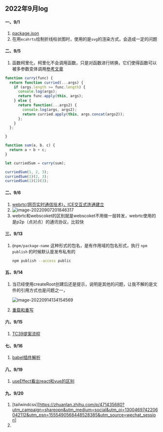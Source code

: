 ## 2022年9月log

#### 一、9/1

1. [package.json](https://blog.csdn.net/u012384510/article/details/124958427)
2. 在用`ecahrts`绘制折线柱状图时，使用的是`svg`的渲染方式，会造成一定的问题

#### 二、9/5

1. 函数柯里化，柯里化不会调用函数，只是对函数进行转换，它们使得函数可以被多参数变体调用[参考文章](https://mp.weixin.qq.com/s/6--P-M5nYC052SxjK77hHQ)

```js
function curry(func) {
  return function curried(...args) {
    if (args.length >= func.length) {
      console.log(args);
      return func.apply(this, args);
    } else {
      return function(...args2) {
        console.log(args, args2);
        return curried.apply(this, args.concat(args2));
      };
    }
  };

}

function sum(a, b, c) {
  return a + b + c;
}

let curriedSum = curry(sum);

curriedSum(1, 2, 3);
curriedSum(1)(2, 3);
curriedSum(1)(2)(3);
```

#### 二、9/6
1. [webrtc(网页实时通信技术)，ICE交互式连通建立](https://webrtc.org.cn/webrtc-tutorial-basic/)
2. ![image-20220907201846317](https://user-images.githubusercontent.com/65204427/189119352-7e0823f8-bfab-4d60-b293-529743e00900.png)
3. webrtc和webscoket的区别就是webscoket不用做一层转发，webrtc使用的是p2p（点对点）的通讯协议，比较快

#### 三、9/13
1. `@npm/package-name` 这种形式的包名，是有作用域的包名形式，执行 `npm publish` 的时候默认是发布私有的

   ```bash
   npm publish --access public
   ```
   
#### 五、9/14

1. 当已经使用createRoot创建后还是提示，说明是其他的问题，让我不解的是文件的引用方式也是问题之一，

   ![image-20220914134154569](C:\Users\xt09\Desktop\blog\2022年9月log.assets\image-20220914134154569.png)

2. [重载和重写](https://blog.csdn.net/weixin_44036436/article/details/103816856)

#### 六、9/15

1. [TC39提案流程](https://zhuanlan.zhihu.com/p/504351999)

#### 七、9/16

1. [babel插件解析](https://copyfuture.com/blogs-details/20210316155235542v)

#### 八、9/19

1. [useEffect看出react和vue的区别](https://mp.weixin.qq.com/s/jHBbKUmF6Ka9nQwr5kqOAQ)

#### 九、9/20

1. [tailwindcss][https://zhuanlan.zhihu.com/p/471435680?utm_campaign=shareopn&utm_medium=social&utm_oi=1300469742206042112&utm_psn=1555490568448528385&utm_source=wechat_session]
2. 

